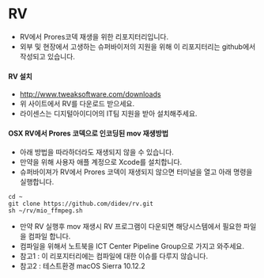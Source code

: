 # RV
- RV에서 Prores코덱 재생을 위한 리포지터리입니다.
- 외부 및 현장에서 고생하는 슈퍼바이저의 지원을 위해 이 리포지터리는 github에서 작성되고 있습니다.

#### RV 설치
- http://www.tweaksoftware.com/downloads
- 위 사이트에서 RV를 다운로드 받으세요.
- 라이센스는 디지털아이디어의 IT팀 지원을 받아 설치해주세요.

#### OSX RV에서 Prores 코덱으로 인코딩된 mov 재생방법
- 아래 방법을 따라하더라도 재생되지 않을 수 있습니다.
- 만약을 위해 사용자 애플 계정으로 Xcode를 설치합니다.
- 슈퍼바이져가 RV에서 Prores 코덱이 재생되지 않으면 터미널을 열고 아래 명령을 실행합니다.
```
cd ~
git clone https://github.com/didev/rv.git
sh ~/rv/mio_ffmpeg.sh
```
- 만약 RV 실행후 mov 재생시 RV 프로그램이 다운되면 해당시스템에서 필요한 파일을 컴파일 합니다.
- 컴파일을 위해서 노트북을 ICT Center Pipeline Group으로 가지고 와주세요.
- 참고1 : 이 리포지터리에는 컴파일에 대한 이슈를 다루지 않습니다.
- 참고2 : 테스트환경 macOS Sierra 10.12.2
